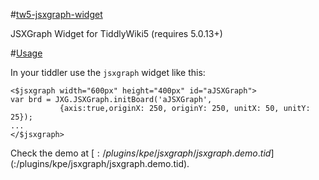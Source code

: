 #[tw5-jsxgraph-widget](https://kpe.github.io/tw5-jsxgraph-widget/)

JSXGraph Widget for TiddlyWiki5 (requires 5.0.13+)

#[Usage](https://kpe.github.io/tw5-jsxgraph-widget/)

In your tiddler use the ```jsxgraph``` widget like this:

```
<$jsxgraph width="600px" height="400px" id="aJSXGraph">
var brd = JXG.JSXGraph.initBoard('aJSXGraph',
           {axis:true,originX: 250, originY: 250, unitX: 50, unitY: 25});
...
</$jsxgraph>
```

Check the demo at [$:/plugins/kpe/jsxgraph/jsxgraph.demo.tid]($:/plugins/kpe/jsxgraph/jsxgraph.demo.tid).

